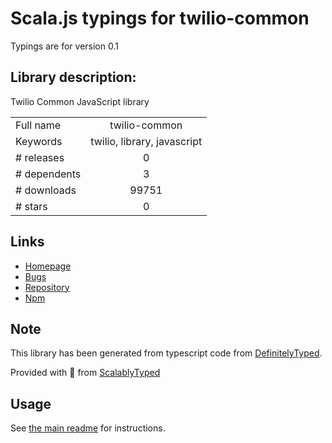
# Scala.js typings for twilio-common

Typings are for version 0.1

## Library description:
Twilio Common JavaScript library

|                    |                 |
| ------------------ | :-------------: |
| Full name          | twilio-common |
| Keywords           | twilio, library, javascript |
| # releases         | 0 |
| # dependents       | 3 |
| # downloads        | 99751 |
| # stars            | 0 |

## Links
- [Homepage](https://twilio.com)
- [Bugs](https://github.com/twilio/twilio-common/issues)
- [Repository](https://github.com/twilio/twilio-common)
- [Npm](https://www.npmjs.com/package/twilio-common)
    


## Note
This library has been generated from typescript code from [DefinitelyTyped](https://definitelytyped.org).

Provided with :purple_heart: from [ScalablyTyped](https://github.com/oyvindberg/ScalablyTyped)

## Usage
See [the main readme](../../readme.md) for instructions.


